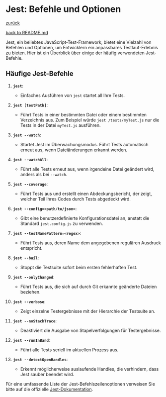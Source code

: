 # Jest: Befehle und Optionen

[zurück](./jest_de.md)

[back to README.md](../README.md)

Jest, ein beliebtes JavaScript-Test-Framework, bietet eine Vielzahl von Befehlen und Optionen, um Entwicklern ein anpassbares Testlauf-Erlebnis zu bieten. Hier ist ein Überblick über einige der häufig verwendeten Jest-Befehle.

## Häufige Jest-Befehle

1. **`jest`**:

   - Einfaches Ausführen von `jest` startet all Ihre Tests.

2. **`jest [testPath]`**:

   - Führt Tests in einer bestimmten Datei oder einem bestimmten Verzeichnis aus. Zum Beispiel würde `jest /tests/myTest.js` nur die Tests in der Datei `myTest.js` ausführen.

3. **`jest --watch`**:

   - Startet Jest im Überwachungsmodus. Führt Tests automatisch erneut aus, wenn Dateiänderungen erkannt werden.

4. **`jest --watchAll`**:

   - Führt alle Tests erneut aus, wenn irgendeine Datei geändert wird, anders als bei `--watch`.

5. **`jest --coverage`**:

   - Führt Tests aus und erstellt einen Abdeckungsbericht, der zeigt, welcher Teil Ihres Codes durch Tests abgedeckt wird.

6. **`jest --config=<path/to/json>`**:

   - Gibt eine benutzerdefinierte Konfigurationsdatei an, anstatt die Standard `jest.config.js` zu verwenden.

7. **`jest --testNamePattern=<regex>`**:

   - Führt Tests aus, deren Name dem angegebenen regulären Ausdruck entspricht.

8. **`jest --bail`**:

   - Stoppt die Testsuite sofort beim ersten fehlerhaften Test.

9. **`jest --onlyChanged`**:

   - Führt Tests aus, die sich auf durch Git erkannte geänderte Dateien beziehen.

10. **`jest --verbose`**:

    - Zeigt einzelne Testergebnisse mit der Hierarchie der Testsuite an.

11. **`jest --noStackTrace`**:

    - Deaktiviert die Ausgabe von Stapelverfolgungen für Testergebnisse.

12. **`jest --runInBand`**:

    - Führt alle Tests seriell im aktuellen Prozess aus.

13. **`jest --detectOpenHandles`**:
    - Erkennt möglicherweise auslaufende Handles, die verhindern, dass Jest sauber beendet wird.

Für eine umfassende Liste der Jest-Befehlszeilenoptionen verweisen Sie bitte auf die offizielle [Jest-Dokumentation](https://jestjs.io/docs/cli).
